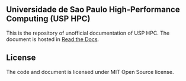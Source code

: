 ## Universidade de Sao Paulo High-Performance Computing (USP HPC)

This is the repository of unofficial documentation of USP HPC. The document is hosted in [Read the Docs](https://usp-hpc.readthedocs.io/en/latest/).

## License

The code and document is licensed under MIT Open Source license.

